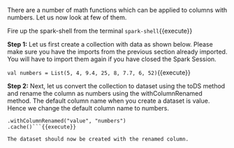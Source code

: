 There are a number of math functions which can be applied to columns with numbers. Let us now look at few of them.

Fire up the spark-shell from the terminal `spark-shell`{{execute}}

**Step 1:** Let us first create a collection with data as shown below. Please make sure you have the imports from the previous section already imported. You will have to import them again if you have closed the Spark Session.

`val numbers = List(5, 4, 9.4, 25, 8, 7.7, 6, 52)`{{execute}} 

**Step 2:** Next, let us convert the collection to dataset using the toDS method and rename the column as numbers using the withColumnRenamed method. The default column name when you create a dataset is value. Hence we change the default column name to numbers.

```val numbersDS = numbers.toDS()
.withColumnRenamed("value", "numbers")
.cache()```{{execute}} 

The dataset should now be created with the renamed column.

 
